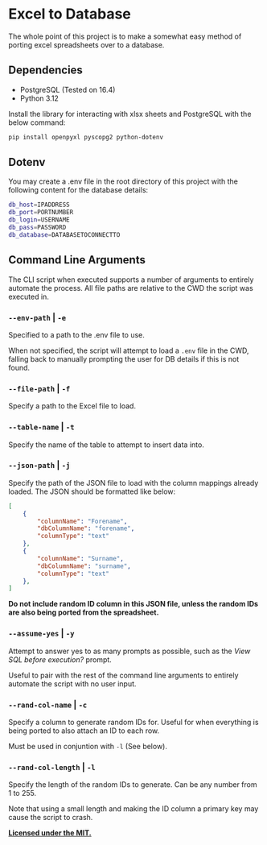 # Excel to Database

The whole point of this project is to make a somewhat easy method of porting excel spreadsheets over to a database.

## Dependencies

- PostgreSQL (Tested on 16.4)
- Python 3.12

Install the library for interacting with xlsx sheets and PostgreSQL with the below command:
```sh
pip install openpyxl pyscopg2 python-dotenv
```

## Dotenv

You may create a .env file in the root directory of this project with the following content for the database details:
```sh
db_host=IPADDRESS
db_port=PORTNUMBER
db_login=USERNAME
db_pass=PASSWORD
db_database=DATABASETOCONNECTTO
```

## Command Line Arguments

The CLI script when executed supports a number of arguments to entirely automate the process.
All file paths are relative to the CWD the script was executed in.

### `--env-path` | `-e`

Specified to a path to the .env file to use.

When not specified, the script will attempt to load a `.env` file in the CWD, falling back to manually prompting the user for DB details if this is not found.

### `--file-path` | `-f`

Specify a path to the Excel file to load.

### `--table-name` | `-t`

Specify the name of the table to attempt to insert data into.

### `--json-path` | `-j`

Specify the path of the JSON file to load with the column mappings already loaded. The JSON should be formatted like below:

```json
[
	{
		"columnName": "Forename",
		"dbColumnName": "forename",
		"columnType": "text"
	},
	{
		"columnName": "Surname",
		"dbColumnName": "surname",
		"columnType": "text"
	},
]
```

**Do not include random ID column in this JSON file, unless the random IDs are also being ported from the spreadsheet.**

### `--assume-yes` | `-y`

Attempt to answer yes to as many prompts as possible, such as the *View SQL before execution?* prompt.

Useful to pair with the rest of the command line arguments to entirely automate the script with no user input.

### `--rand-col-name` | `-c`

Specify a column to generate random IDs for. Useful for when everything is being ported to also attach an ID to each row.

Must be used in conjuntion with `-l` (See below).

### `--rand-col-length` | `-l`

Specify the length of the random IDs to generate. Can be any number from 1 to 255.

Note that using a small length and making the ID column a primary key may cause the script to crash.

**[Licensed under the MIT.](./LICENSE)**